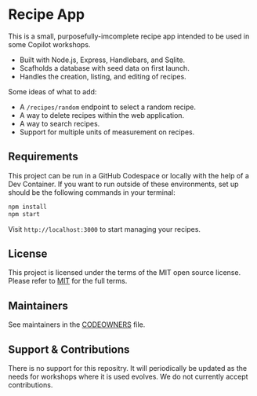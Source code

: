 # Recipe App

This is a small, purposefully-imcomplete recipe app intended to be used in some Copilot workshops. 

- Built with Node.js, Express, Handlebars, and Sqlite.
- Scafholds a database with seed data on first launch.
- Handles the creation, listing, and editing of recipes.

Some ideas of what to add:

- A `/recipes/random` endpoint to select a random recipe.
- A way to delete recipes within the web application.
- A way to search recipes.
- Support for multiple units of measurement on recipes. 

## Requirements

This project can be run in a GitHub Codespace or locally with the help of a Dev Container. If you want to run outside of these environments, set up should be the following commands in your terminal:

```bash
npm install
npm start
```
Visit `http://localhost:3000` to start managing your recipes.

## License

This project is licensed under the terms of the MIT open source license. Please refer to [MIT](https://github.com/github-samples/node-recipe-app/blob/main/LICENSE) for the full terms.

## Maintainers

See maintainers in the [CODEOWNERS](https://github.com/github-samples/node-recipe-app/blob/main/.github/CODEOWNERS) file.

## Support & Contributions

There is no support for this repositry. It will periodically be updated as the needs for workshops where it is used evolves. We do not currently accept contributions. 
